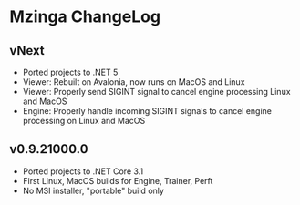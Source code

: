 # Mzinga ChangeLog #

## vNext ##

* Ported projects to .NET 5
* Viewer: Rebuilt on Avalonia, now runs on MacOS and Linux
* Viewer: Properly send SIGINT signal to cancel engine processing Linux and MacOS
* Engine: Properly handle incoming SIGINT signals to cancel engine processing on Linux and MacOS

## v0.9.21000.0 ##

* Ported projects to .NET Core 3.1
* First Linux, MacOS builds for Engine, Trainer, Perft
* No MSI installer, "portable" build only
